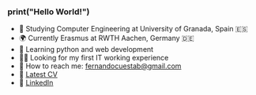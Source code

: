 ### print("Hello World!") 

- 🔭 Studying Computer Engineering at University of Granada, Spain 🇪🇸
- 🌍 Currently Erasmus at RWTH Aachen, Germany 🇩🇪
- 🌱 Learning python and web development
- 👨‍💻 Looking for my first IT working experience
- 📩 How to reach me: fernandocuestab@gmail.com
- 📃 [Latest CV](https://drive.google.com/drive/folders/1hKod-hj0KKf7K0iH2A1HfRtg5UNOZC9E)
- 💬 [LinkedIn](https://www.linkedin.com/in/fernando-cuesta)

